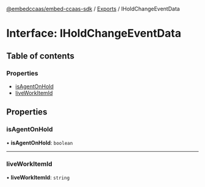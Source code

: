 [@embedccaas/embed-ccaas-sdk](../README.md) / [Exports](../modules.md) / IHoldChangeEventData

# Interface: IHoldChangeEventData

## Table of contents

### Properties

-   [isAgentOnHold](IHoldChangeEventData.md#isagentonhold)
-   [liveWorkItemId](IHoldChangeEventData.md#liveworkitemid)

## Properties

### isAgentOnHold

• **isAgentOnHold**: `boolean`



---

### liveWorkItemId

• **liveWorkItemId**: `string`


